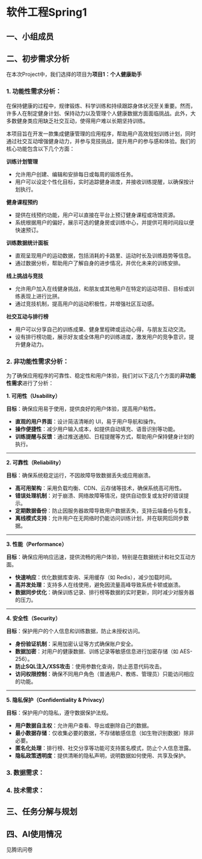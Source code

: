 # 软件工程Spring1 



## 一、小组成员



## 二、初步需求分析

在本次Project中，我们选择的项目为**项目1：个人健康助手**



### 1. 功能性需求分析：

​	在保持健康的过程中，规律锻炼、科学训练和持续跟踪身体状况至关重要。然而，许多人在制定健身计划、保持动力以及管理个人健康数据方面面临挑战。此外，大多数健身类应用缺乏社交互动，使得用户难以长期坚持训练。

​	本项目旨在开发一款集成健康管理的应用程序，帮助用户高效规划训练计划，同时通过社交互动增强健身动力，并参与竞技挑战，提升用户的参与感和体验。我们的核心功能包含以下几个方面：

**训练计划管理**

- 允许用户创建、编辑和安排每日或每周的锻炼任务。
- 用户可以设定个性化目标，实时追踪健身进度，并接收训练提醒，以确保按计划执行。

**健身课程预约**

- 提供在线预约功能，用户可以直接在平台上预订健身课程或场馆资源。
- 系统根据用户的偏好，展示可选的健身房或训练中心，并提供可用时间段以便快速预订。

**训练数据统计面板**

- 直观呈现用户的运动数据，包括消耗的卡路里、运动时长及训练趋势等信息。
- 通过数据分析，帮助用户了解自身的进步情况，并优化未来的训练安排。

**线上挑战与竞技**

- 允许用户加入在线健身挑战，和朋友或其他用户在特定的运动项目、目标或训练表现上进行比拼。
- 通过竞技机制，提高用户的运动积极性，并增强社区互动感。

**社交互动与排行榜**

- 用户可以分享自己的训练成果、健身里程碑或运动心得，与朋友互动交流。
- 设有排行榜功能，展示好友或全体用户的训练进度，激发用户的竞争意识，提升健身动力。



### 2. 非功能性需求分析：

为了确保应用程序的可靠性、稳定性和用户体验，我们对以下这几个方面的**非功能性需求**进行了分析：



**1. 可用性（Usability）**

**目标**：确保应用易于使用，提供良好的用户体验，提高用户粘性。

-   **直观的用户界面**：设计简洁清晰的 UI，易于用户导航和操作。
-   **操作便捷性**：减少用户输入成本，如提供自动填充、语音识别等功能。
-   **训练提醒与反馈**：通过推送通知、日程提醒等方式，帮助用户保持健身计划的执行。

------

**2. 可靠性（Reliability）**

**目标**：确保系统稳定运行，不因故障导致数据丢失或应用崩溃。

-   **高可用架构**：采用负载均衡、CDN、云存储等技术，确保系统高可用性。
-   **错误处理机制**：对于崩溃、网络故障等情况，提供自动恢复或友好的错误提示。
-   **定期数据备份**：防止因服务器故障导致用户数据丢失，支持云端备份与恢复。
-   **离线模式支持**：允许用户在无网络时仍能访问训练计划，并在联网后同步数据。

------

**3. 性能（Performance）**

**目标**：确保应用响应迅速，提供流畅的用户体验，特别是在数据统计和社交互动方面。

-   **快速响应**：优化数据库查询、采用缓存（如 Redis），减少加载时间。
-   **高并发处理**：支持多人在线使用，避免因流量高峰导致系统卡顿或崩溃。
-   **数据同步优化**：确保训练记录、排行榜等数据的实时更新，同时减少对服务器的压力。

------

**4. 安全性（Security）**

**目标**：保护用户的个人信息和训练数据，防止未授权访问。

-   **身份验证机制**：采用加密认证等方式确保账户安全。
-   **数据加密**：对用户的健康数据、训练记录等敏感信息进行加密存储（如 AES-256）。
-   **防止SQL注入/XSS攻击**：使用参数化查询，防止恶意代码攻击。
-   **访问权限控制**：确保不同用户角色（普通用户、教练、管理员）只能访问相应的功能。

------

**5. 隐私保护（Confidentiality & Privacy）**

**目标**：保护用户的隐私，遵守数据保护法规。

-   **用户数据自主权**：允许用户查看、导出或删除自己的数据。
-   **最小数据存储**：仅收集必要的数据，不存储敏感信息（如生物识别数据）除非必要。
-   **匿名化处理**：排行榜、社交分享等功能可支持匿名模式，防止个人信息泄露。
-   **隐私政策透明度**：提供清晰的隐私声明，说明数据如何使用、共享及保护。



### 3. 数据需求：

### 4. 技术需求：





## 三、任务分解与规划



## 四、AI使用情况

见腾讯问卷

